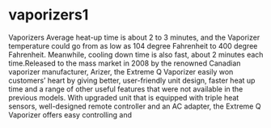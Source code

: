 # vaporizers1
Vaporizers  Average heat-up time is about 2 to 3 minutes, and the Vaporizer temperature could go from as low as 104 degree Fahrenheit to 400 degree Fahrenheit. Meanwhile, cooling down time is also fast, about 2 minutes each time.Released to the mass market in 2008 by the renowned Canadian vaporizer manufacturer, Arizer, the Extreme Q Vaporizer easily won customers’ heart by giving better, user-friendly unit design, faster heat up time and a range of other useful features that were not available in the previous models. With upgraded unit that is equipped with triple heat sensors, well-designed remote controller and an AC adapter, the Extreme Q Vaporizer offers easy controlling and
